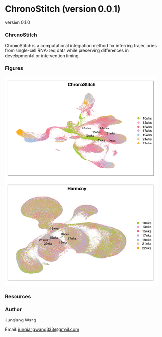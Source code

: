 # ChronoStitch (version 0.0.1)


version 0.1.0

### ChronoStitch

ChronoStitch is a computational integration method for inferring trajectories from single-cell RNA-seq data while preserving differences in developmental or intervention timing.

### Figures
![](https://github.com/JunqiangWang/ChronoStitch/blob/main/Figures/ChronoStitch.png)  

### Resources 


### Author 

Junqiang Wang

Email: junqiangwang333@gmail.com



